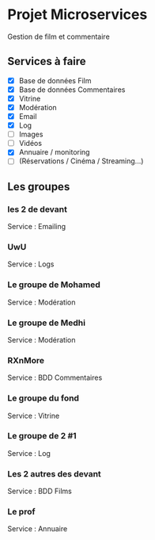 # Projet Microservices

Gestion de film et commentaire

## Services à faire 

- [X] Base de données Film
- [X] Base de données Commentaires
- [X] Vitrine 
- [X] Modération
- [X] Email
- [X] Log
- [ ] Images
- [ ] Vidéos
- [X] Annuaire / monitoring
- [ ] (Réservations / Cinéma / Streaming...)

## Les groupes

### les 2 de devant

Service : Emailing

### UwU

Service : Logs

### Le groupe de Mohamed

Service : Modération

### Le groupe de Medhi

Service : Modération

### RXnMore

Service : BDD Commentaires

### Le groupe du fond

Service : Vitrine 

### Le groupe de 2 #1

Service : Log

### Les 2 autres des devant

Service : BDD Films

### Le prof

Service : Annuaire


